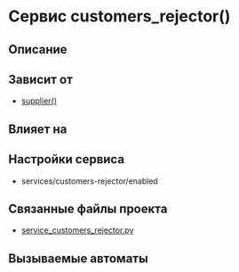 ﻿# Сервис customers_rejector()


## Описание



## Зависит от
* [supplier()](services/service_supplier.md)


## Влияет на



## Настройки сервиса
* services/customers-rejector/enabled



## Связанные файлы проекта
* [service_customers_rejector.py](services/service_customers_rejector)



## Вызываемые автоматы
